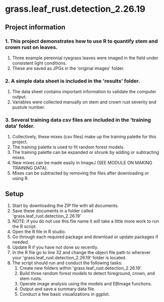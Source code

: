 # grass.leaf_rust.detection_2.26.19

## Project information
### 1. This project demonstrates how to use R to quantify stem and crown rust on leaves.  
   1. Three example perennial ryegrass leaves were imaged in the field under consistent light conditions.
   1. These are saved as JPGs in the 'original images' folder.
### 2. A simple data sheet is included in the 'results' folder.  
   1. The data sheet contains important information to validate the computer output.
   1. Variables were collected manually on stem and crown rust severity and pustule number.
### 3. Several training data csv files are included in the 'training data' folder.  
   1. Collectively, these mixes (csv files) make up the training palette for this project.
   1. The training palette is used to fit random forest models.
   1. The training palette can be expanded or shrunk by adding or subtracting mixes.
   1. New mixes can be made easily in ImageJ (SEE MODULE ON MAKING TRAINING DATA).
   1. Mixes can be subtracted by removing the files after downloading or using R.


## Setup
1. Start by downloading the ZIP file with all documents.
1. Save these documents in a folder called 'grass.leaf_rust.detection_2.26.19'
1. NOTE: if you do not use this file name it will take a little more work to run the R script.
1. Open the R file in R studio.
1. Go through each required package and download or update packages if needed.
1. Update R if you have not done so recently.
1. In the R file go to line 32 and change the object file path to wherever your 'grass.leaf_rust.detection_2.26.19' folder is located.
1. The script should run and conduct the following tasks:
   1. Create new folders within 'grass.leaf_rust.detection_2.26.19'.
   1. Build three random forest models to detect foreground, crown, and stem rusts.
   1. Operate image analysis using the models and EBImage functions.
   1. Output and save a summary data file.
   1. Conduct a few basic visualizations in ggplot.
